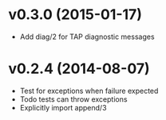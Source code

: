 # v0.3.0 (2015-01-17)

  * Add diag/2 for TAP diagnostic messages

# v0.2.4 (2014-08-07)

  * Test for exceptions when failure expected
  * Todo tests can throw exceptions
  * Explicitly import append/3

